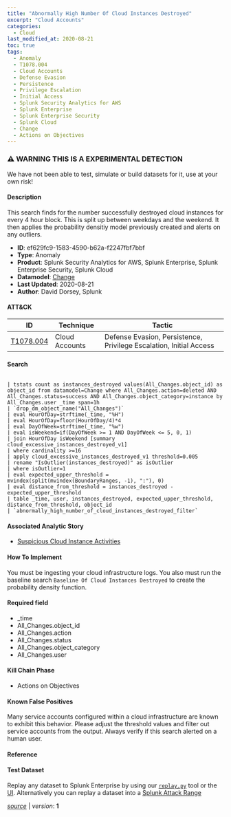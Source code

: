 ```yaml
---
title: "Abnormally High Number Of Cloud Instances Destroyed"
excerpt: "Cloud Accounts"
categories:
  - Cloud
last_modified_at: 2020-08-21
toc: true
tags:
  - Anomaly
  - T1078.004
  - Cloud Accounts
  - Defense Evasion
  - Persistence
  - Privilege Escalation
  - Initial Access
  - Splunk Security Analytics for AWS
  - Splunk Enterprise
  - Splunk Enterprise Security
  - Splunk Cloud
  - Change
  - Actions on Objectives
---
```


### ⚠️ WARNING THIS IS A EXPERIMENTAL DETECTION
We have not been able to test, simulate or build datasets for it, use at your own risk!


#### Description

This search finds for the number successfully destroyed cloud instances for every 4 hour block. This is split up between weekdays and the weekend. It then applies the probability densitiy model previously created and alerts on any outliers.

- **ID**: ef629fc9-1583-4590-b62a-f2247fbf7bbf
- **Type**: Anomaly
- **Product**: Splunk Security Analytics for AWS, Splunk Enterprise, Splunk Enterprise Security, Splunk Cloud
- **Datamodel**: [Change](https://docs.splunk.com/Documentation/CIM/latest/User/Change)
- **Last Updated**: 2020-08-21
- **Author**: David Dorsey, Splunk


#### ATT&CK

| ID          | Technique   | Tactic       |
| ----------- | ----------- |--------------|
| [T1078.004](https://attack.mitre.org/techniques/T1078/004/) | Cloud Accounts | Defense Evasion, Persistence, Privilege Escalation, Initial Access |


#### Search

```

| tstats count as instances_destroyed values(All_Changes.object_id) as object_id from datamodel=Change where All_Changes.action=deleted AND All_Changes.status=success AND All_Changes.object_category=instance by All_Changes.user _time span=1h 
| `drop_dm_object_name("All_Changes")` 
| eval HourOfDay=strftime(_time, "%H") 
| eval HourOfDay=floor(HourOfDay/4)*4 
| eval DayOfWeek=strftime(_time, "%w") 
| eval isWeekend=if(DayOfWeek >= 1 AND DayOfWeek <= 5, 0, 1) 
| join HourOfDay isWeekend [summary cloud_excessive_instances_destroyed_v1] 
| where cardinality >=16 
| apply cloud_excessive_instances_destroyed_v1 threshold=0.005 
| rename "IsOutlier(instances_destroyed)" as isOutlier 
| where isOutlier=1 
| eval expected_upper_threshold = mvindex(split(mvindex(BoundaryRanges, -1), ":"), 0) 
| eval distance_from_threshold = instances_destroyed - expected_upper_threshold 
| table _time, user, instances_destroyed, expected_upper_threshold, distance_from_threshold, object_id 
| `abnormally_high_number_of_cloud_instances_destroyed_filter`
```

#### Associated Analytic Story
* [Suspicious Cloud Instance Activities](/stories/suspicious_cloud_instance_activities)


#### How To Implement
You must be ingesting your cloud infrastructure logs. You also must run the baseline search `Baseline Of Cloud Instances Destroyed` to create the probability density function.

#### Required field
* _time
* All_Changes.object_id
* All_Changes.action
* All_Changes.status
* All_Changes.object_category
* All_Changes.user


#### Kill Chain Phase
* Actions on Objectives


#### Known False Positives
Many service accounts configured within a cloud infrastructure are known to exhibit this behavior. Please adjust the threshold values and filter out service accounts from the output. Always verify if this search alerted on a human user.




#### Reference


#### Test Dataset
Replay any dataset to Splunk Enterprise by using our [`replay.py`](https://github.com/splunk/attack_data#using-replaypy) tool or the [UI](https://github.com/splunk/attack_data#using-ui).
Alternatively you can replay a dataset into a [Splunk Attack Range](https://github.com/splunk/attack_range#replay-dumps-into-attack-range-splunk-server)




[*source*](https://github.com/splunk/security_content/tree/develop/detections/experimental/cloud/abnormally_high_number_of_cloud_instances_destroyed.yml) \| *version*: **1**